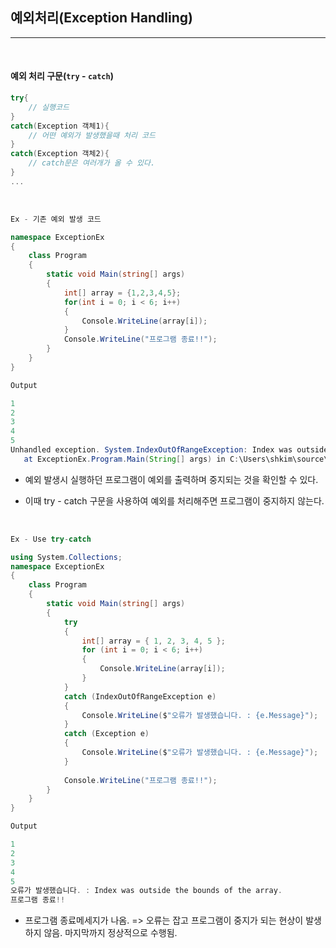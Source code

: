 ## 예외처리(Exception Handling)
----------------------------------------------------------------

<br />

#### 예외 처리 구문(`try` - `catch`)
```csharp
try{
    // 실행코드
}
catch(Exception 객체1){
    // 어떤 예외가 발생했을때 처리 코드
}
catch(Exception 객체2){
    // catch문은 여러개가 올 수 있다.
}
...
```

<br />

```csharp
Ex - 기존 예외 발생 코드

namespace ExceptionEx
{   
    class Program
    {
        static void Main(string[] args)
        {
            int[] array = {1,2,3,4,5};
            for(int i = 0; i < 6; i++)
            {
                Console.WriteLine(array[i]);
            }
            Console.WriteLine("프로그램 종료!!");
        }
    }
}
```
```java
Output

1
2
3
4
5
Unhandled exception. System.IndexOutOfRangeException: Index was outside the bounds of the array.
   at ExceptionEx.Program.Main(String[] args) in C:\Users\shkim\source\repos\ClassEx\practice1\Program.cs:line 31 

```
- 예외 발생시 실행하던 프로그램이 예외를 출력하며 중지되는 것을 확인할 수 있다. 

- 이때 try - catch 구문을 사용하여 예외를 처리해주면 프로그램이 중지하지 않는다.


<br /> 

```csharp
Ex - Use try-catch

using System.Collections;
namespace ExceptionEx
{   
    class Program
    {
        static void Main(string[] args)
        {
            try
            {
                int[] array = { 1, 2, 3, 4, 5 };
                for (int i = 0; i < 6; i++)
                {
                    Console.WriteLine(array[i]);
                }
            }
            catch (IndexOutOfRangeException e)
            {
                Console.WriteLine($"오류가 발생했습니다. : {e.Message}");
            }
            catch (Exception e)
            {
                Console.WriteLine($"오류가 발생했습니다. : {e.Message}");
            }
           
            Console.WriteLine("프로그램 종료!!");
        }
    }
}
```
```java
Output

1
2
3
4
5
오류가 발생했습니다. : Index was outside the bounds of the array.
프로그램 종료!!
```


- 프로그램 종료메세지가 나옴. => 오류는 잡고 프로그램이 중지가 되는 현상이 발생하지 않음. 마지막까지 정상적으로 수행됨.